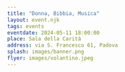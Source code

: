 ```yaml
---
title: "Donna, Bibbia, Musica"
layout: event.njk
tags: events
eventdate: 2024-05-11 18:00:00
place: Sala della Carità
address: via S. Francesco 61, Padova
splash: images/banner.png
flyer: images/volantino.jpeg
---
```


